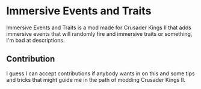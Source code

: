 # Immersive Events and Traits
Immersive Events and Traits is a mod made for Crusader Kings II that adds immersive events that will randomly fire and immersive traits or something, I'm bad at descriptions.

## Contribution
I guess I can accept contributions if anybody wants in on this and some tips and tricks that might guide me in the path of modding Crusader Kings II.
